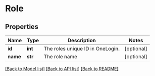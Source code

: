 # Role

## Properties
Name | Type | Description | Notes
------------ | ------------- | ------------- | -------------
**id** | **int** | The roles unique ID in OneLogin. | [optional] 
**name** | **str** | The role name | [optional] 

[[Back to Model list]](../README.md#documentation-for-models) [[Back to API list]](../README.md#documentation-for-api-endpoints) [[Back to README]](../README.md)



